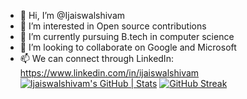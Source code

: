 - 👋 Hi, I’m @Ijaiswalshivam
- 👀 I’m interested in Open source contributions 
- 🌱 I’m currently pursuing B.tech in computer science 
- 💞️ I’m looking to collaborate on Google and Microsoft 
- 📫 We can connect through LinkedIn: https://www.linkedin.com/in/ijaiswalshivam
[![Ijaiswalshivam's GitHub | Stats](https://stats.quine.sh/Ijaiswalshivam/github?theme=dark)](https://quine.sh)
[![GitHub Streak](https://streak-stats.demolab.com/?user=DenverCoder1)](https://git.io/streak-stats)
<!---
Ijaiswalshivam/Ijaiswalshivam is a ✨ special ✨ repository because its `README.md` (this file) appears on your GitHub profile.
You can click the Preview link to take a look at your changes.
--->
